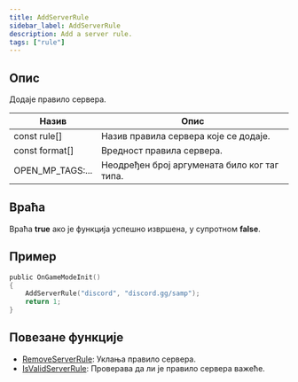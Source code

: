 ```yaml
---
title: AddServerRule
sidebar_label: AddServerRule
description: Add a server rule.
tags: ["rule"]
---
```


<VersionWarnSR version='omp v1.1.0.2612' />

## Опис

Додаје правило сервера.

| Назив             | Опис                                |
| ---------------- | ------------------------------------------ |
| const rule[]     | Назив правила сервера које се додаје.               |
| const format[]   | Вредност правила сервера.                     |
| OPEN_MP_TAGS:... | Неодређен број аргумената било ког таг типа. |

## Враћа

Враћа **true** ако је функција успешно извршена, у супротном **false**.

## Пример

```c
public OnGameModeInit()
{
    AddServerRule("discord", "discord.gg/samp");
    return 1;
}
```

## Повезане функције

- [RemoveServerRule](RemoveServerRule): Уклања правило сервера.
- [IsValidServerRule](IsValidServerRule): Проверава да ли је правило сервера важеће.
